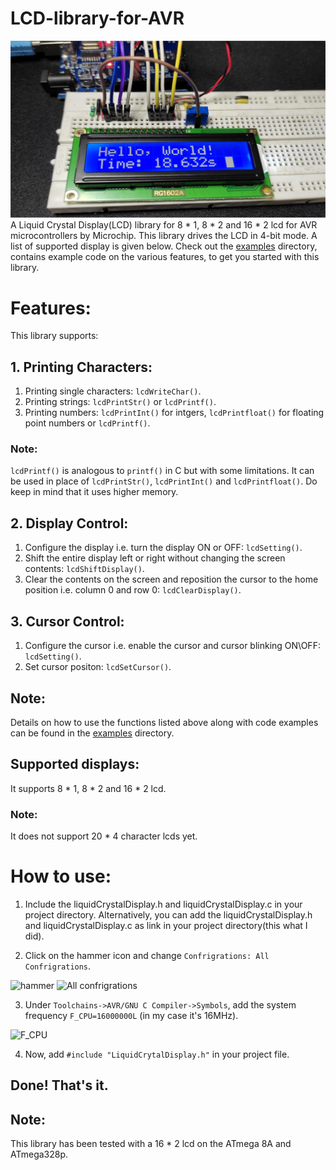# LCD-library-for-AVR
![LCD](/Images/Thumbnail.jpg)
A Liquid Crystal Display(LCD) library for 8 * 1, 8 * 2 and 16 * 2 lcd for AVR microcontrollers by Microchip. This library drives the LCD in 4-bit mode. 
A list of supported display is given below. Check out the [examples](/examples) directory, contains example code on the various features, to get you started with this library.

# Features:
This library supports:
## 1. Printing Characters:
1. Printing single characters:  ``` lcdWriteChar() ```.
2. Printing strings: ``` lcdPrintStr() ``` or ``` lcdPrintf() ```.
3. Printing numbers: ``` lcdPrintInt() ``` for intgers, ``` lcdPrintfloat() ``` for floating point numbers or ``` lcdPrintf() ```.

### Note: 
``` lcdPrintf() ``` is analogous to ``` printf() ``` in C but with some limitations. It can be used in place of ``` lcdPrintStr() ```, ``` lcdPrintInt() ``` and
``` lcdPrintfloat() ```. Do keep in mind that it uses higher memory.

## 2. Display Control:
1. Configure the display i.e. turn the display ON or OFF: ``` lcdSetting() ```.
2. Shift the entire display left or right without changing the screen contents: ``` lcdShiftDisplay() ```.
3. Clear the contents on the screen and reposition the cursor to the home position i.e. column 0 and row 0: ``` lcdClearDisplay() ```.

## 3. Cursor Control:
1. Configure the cursor i.e. enable the cursor and cursor blinking ON\OFF: ``` lcdSetting() ```.
2. Set cursor positon: ``` lcdSetCursor() ```.

## Note: 
Details on how to use the functions listed above along with code examples can be found in the [examples](/examples) directory.

## Supported displays: 
It supports 8 * 1, 8 * 2 and 16 * 2 lcd. 
### Note:
It does not support 20 * 4 character lcds yet.

# How to use:
1. Include the liquidCrystalDisplay.h and liquidCrystalDisplay.c in your project directory. Alternatively, you can add the liquidCrystalDisplay.h and liquidCrystalDisplay.c as link in your project directory(this what I did).

2. Click on the hammer icon and change ``` Confrigrations: All Confrigrations ```. 

![hammer](/Images/hammer.jpg) ![All confrigrations](/Images/allConfrigrations.jpg)

3. Under ``` Toolchains->AVR/GNU C Compiler->Symbols ```, add the system frequency ``` F_CPU=16000000L ``` (in my case it's 16MHz). 

![F_CPU](/Images/preprocessor.png)

4. Now, add ``` #include "LiquidCrytalDisplay.h" ``` in your project file.
## Done! That's it.

## Note:
This library has been tested with a 16 * 2 lcd on the ATmega 8A and ATmega328p.
